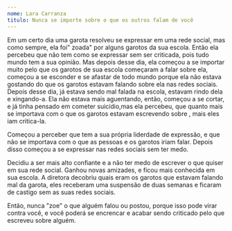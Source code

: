 ```yaml
---
nome: Lara Carranza
titulo: Nunca se importe sobre o que os outros falam de você
---
```


Em um certo dia uma garota resolveu se expressar em uma rede social, mas como sempre, ela foi" zoada" por alguns garotos da sua escola. Então ela percebeu  que não tem como se expressar sem ser criticada, pois tudo mundo tem a sua opinião. Mas depois desse dia, ela começou a se importar muito pelo que os garotos de sua escola começaram a falar sobre ela, começou a se esconder e se afastar de todo mundo  porque ela não estava gostando do que os garotos estavam falando sobre ela nas redes sociais. Depois desse dia, já estava sendo mal falada na escola,  estavam rindo dela e xingando-a. Ela não estava mais aguentando, então, começou a se cortar, e já tinha pensado em cometer suicídio,mas ela percebeu, que quanto mais  se importava com o que os garotos estavam escrevendo sobre , mais eles iam critica-la.

Começou a perceber que  tem a sua própria liderdade de expressão, e que não se importava com o que as pessoas e os garotos iriam falar. Depois disso começou a se expressar nas redes sociais sem ter medo.

Decidiu a ser mais alto confiante e a não ter medo de escrever o que quiser em sua rede social. Ganhou novas amizades, e ficou mais conhecida em sua escola. A diretora  decobriu quais eram os garotos que estavam falando mal da garota, eles receberam uma suspensão de duas semanas e ficaram de castigo sem as suas redes sociais.

Então, nunca "zoe" o que alguém falou ou postou, porque isso pode virar contra você, e você poderá se encrencar e acabar sendo criticado pelo que escreveu sobre alguém.

